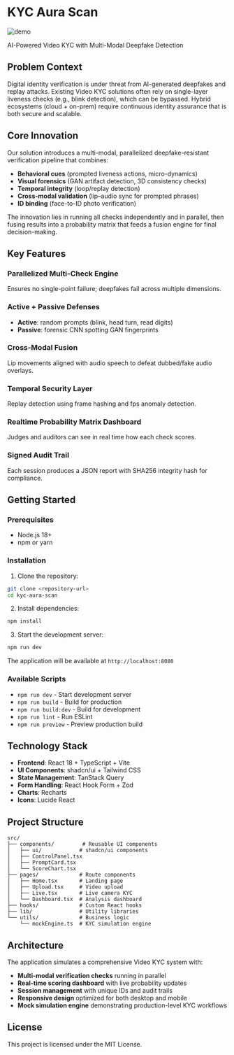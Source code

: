 # KYC Aura Scan

![demo](https://github.com/user-attachments/assets/59e93509-1805-4dcc-85ed-c2cc982d288c)


AI-Powered Video KYC with Multi-Modal Deepfake Detection

## Problem Context

Digital identity verification is under threat from AI-generated deepfakes and replay attacks. Existing Video KYC solutions often rely on single-layer liveness checks (e.g., blink detection), which can be bypassed. Hybrid ecosystems (cloud + on-prem) require continuous identity assurance that is both secure and scalable.

## Core Innovation

Our solution introduces a multi-modal, parallelized deepfake-resistant verification pipeline that combines:

- **Behavioral cues** (prompted liveness actions, micro-dynamics)
- **Visual forensics** (GAN artifact detection, 3D consistency checks)
- **Temporal integrity** (loop/replay detection)
- **Cross-modal validation** (lip–audio sync for prompted phrases)
- **ID binding** (face-to-ID photo verification)

The innovation lies in running all checks independently and in parallel, then fusing results into a probability matrix that feeds a fusion engine for final decision-making.

## Key Features

### Parallelized Multi-Check Engine
Ensures no single-point failure; deepfakes fail across multiple dimensions.

### Active + Passive Defenses
- **Active**: random prompts (blink, head turn, read digits)
- **Passive**: forensic CNN spotting GAN fingerprints

### Cross-Modal Fusion
Lip movements aligned with audio speech to defeat dubbed/fake audio overlays.

### Temporal Security Layer
Replay detection using frame hashing and fps anomaly detection.

### Realtime Probability Matrix Dashboard
Judges and auditors can see in real time how each check scores.

### Signed Audit Trail
Each session produces a JSON report with SHA256 integrity hash for compliance.

## Getting Started

### Prerequisites
- Node.js 18+
- npm or yarn

### Installation

1. Clone the repository:
```bash
git clone <repository-url>
cd kyc-aura-scan
```

2. Install dependencies:
```bash
npm install
```

3. Start the development server:
```bash
npm run dev
```

The application will be available at `http://localhost:8080`

### Available Scripts

- `npm run dev` - Start development server
- `npm run build` - Build for production
- `npm run build:dev` - Build for development
- `npm run lint` - Run ESLint
- `npm run preview` - Preview production build

## Technology Stack

- **Frontend**: React 18 + TypeScript + Vite
- **UI Components**: shadcn/ui + Tailwind CSS
- **State Management**: TanStack Query
- **Form Handling**: React Hook Form + Zod
- **Charts**: Recharts
- **Icons**: Lucide React

## Project Structure

```
src/
├── components/         # Reusable UI components
│   ├── ui/            # shadcn/ui components
│   ├── ControlPanel.tsx
│   ├── PromptCard.tsx
│   └── ScoreChart.tsx
├── pages/             # Route components
│   ├── Home.tsx       # Landing page
│   ├── Upload.tsx     # Video upload
│   ├── Live.tsx       # Live camera KYC
│   └── Dashboard.tsx  # Analysis dashboard
├── hooks/             # Custom React hooks
├── lib/               # Utility libraries
└── utils/             # Business logic
    └── mockEngine.ts  # KYC simulation engine
```

## Architecture

The application simulates a comprehensive Video KYC system with:

- **Multi-modal verification checks** running in parallel
- **Real-time scoring dashboard** with live probability updates
- **Session management** with unique IDs and audit trails
- **Responsive design** optimized for both desktop and mobile
- **Mock simulation engine** demonstrating production-level KYC workflows

## License

This project is licensed under the MIT License.
